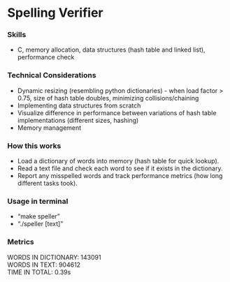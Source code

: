 # Spelling Verifier
### Skills
- C, memory allocation, data structures (hash table and linked list), performance check
### Technical Considerations
- Dynamic resizing (resembling python dictionaries) - when load factor > 0.75, size of hash table doubles, minimizing collisions/chaining 
- Implementing data structures from scratch 
- Visualize difference in performance between variations of hash table implementations (different sizes, hashing)
- Memory management 
### How this works
- Load a dictionary of words into memory (hash table for quick lookup). 
- Read a text file and check each word to see if it exists in the dictionary. 
- Report any misspelled words and track performance metrics (how long different tasks took).
### Usage in terminal
- “make speller” 
- “./speller [text]”
### Metrics
WORDS IN DICTIONARY:  143091  
WORDS IN TEXT:        904612  
TIME IN TOTAL:        0.39s
